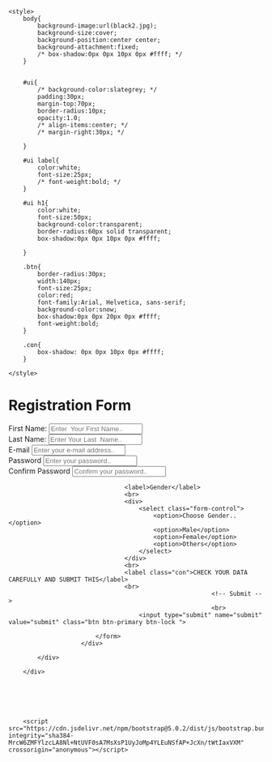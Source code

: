 <!DOCTYPE html>
<html lang="en">
<head>
    <meta charset="UTF-8">
    <meta http-equiv="X-UA-Compatible" content="IE=edge">
    <meta name="viewport" content="width=device-width, initial-scale=1.0">
    <link href="https://cdn.jsdelivr.net/npm/bootstrap@5.0.2/dist/css/bootstrap.min.css" rel="stylesheet" integrity="sha384-EVSTQN3/azprG1Anm3QDgpJLIm9Nao0Yz1ztcQTwFspd3yD65VohhpuuCOmLASjC" crossorigin="anonymous">
    <title>Data Form</title>

    <style>
        body{
            background-image:url(black2.jpg);
            background-size:cover;
            background-position:center center;
            background-attachment:fixed;
            /* box-shadow:0px 0px 10px 0px #ffff; */
        }


        #ui{
            /* background-color:slategrey; */
            padding:30px;
            margin-top:70px;
            border-radius:10px;
            opacity:1.0;
            /* align-items:center; */
            /* margin-right:30px; */

        }

        #ui label{
            color:white;
            font-size:25px;
            /* font-weight:bold; */
        }

        #ui h1{
            color:white;
            font-size:50px;
            background-color:transparent;
            border-radius:60px solid transparent;
            box-shadow:0px 0px 10px 0px #ffff;

        }

        .btn{
            border-radius:30px;
            width:140px;
            font-size:25px;
            color:red;
            font-family:Arial, Helvetica, sans-serif;
            background-color:snow;
            box-shadow:0px 0px 20px 0px #ffff;
            font-weight:bold;
        }

        .con{
            box-shadow: 0px 0px 10px 0px #ffff;
        }

    </style>
</head>
<body>
        <div class="container">
            <div class="row">
                <div class="col-3"></div>
                <div class="col-3"></div>
                <div class="col-3"></div>
                        <div id="ui">
                            <h1 class="text-center">Registration Form</h1>
                            <form class="form-group text-center">
                                    <div class="row">
                                        <div class="col-lg-6">
                                                                        <!-- First Name -->
                                            <label>First Name:</label>
                                            <input type="text" name="fname" class="form-control" placeholder="Enter  Your First Name..">
                                        </div>
                                                                        <!-- Last Name -->
                                        <div class="col-lg-6">
                                            <label>Last Name:</label>
                                            <input type="text" name="lname" class="form-control" placeholder="Enter Your Last  Name..">
                                        </div>
                                    </div>
                                                                <!-- E-mail address -->
                                    <label>E-mail</label>
                                    <input type="email" name="email" class="form-control" placeholder="Enter your e-mail address..">
                                                                <!-- Password                   -->
                                    <div class="row">
                                        <div class="col-lg-6">
                                            <label>Password</label>
                                            <input type="password" name="password" class="form-control" placeholder="Enter your password..">
                                        </div>
                                                                <!-- Confirm Password -->
                                        <div class="col-lg-6">
                                            <label>Confirm Password</label>
                                            <input type="password" name="confirm_password" class="form-control" placeholder="Confirm your password..">
                                        </div>
                                    </div>
                                                                <!-- Gender -->
                                                               
                                    <label>Gender</label>
                                    <br>
                                    <div>
                                        <select class="form-control">
                                            <option>Choose Gender..</option>
                                            <option>Male</option>
                                            <option>Female</option>
                                            <option>Others</option>
                                        </select>
                                    </div>
                                    <br>
                                    <label class="con">CHECK YOUR DATA CAREFULLY AND SUBMIT THIS</label>
                                    <br>
                                                            <!-- Submit -->
                                                            <br>
                                        <input type="submit" name="submit" value="submit" class="btn btn-primary btn-lock "> 
                                            
                            </form>
                        </div>

            </div>

        </div>






        <script src="https://cdn.jsdelivr.net/npm/bootstrap@5.0.2/dist/js/bootstrap.bundle.min.js" integrity="sha384-MrcW6ZMFYlzcLA8Nl+NtUVF0sA7MsXsP1UyJoMp4YLEuNSfAP+JcXn/tWtIaxVXM" crossorigin="anonymous"></script>
</body>
</html>
